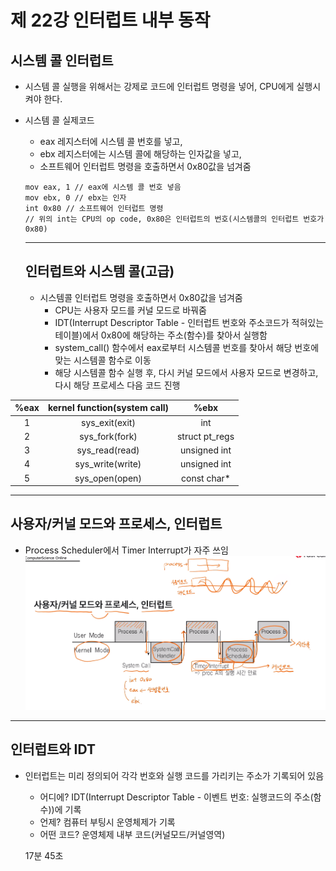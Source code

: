 # 제 22강 인터럽트 내부 동작 
## 시스템 콜 인터럽트 
- 시스템 콜 실행을 위해서는 강제로 코드에 인터럽트 명령을 넣어, CPU에게 실행시켜야 한다. 
- 시스템 콜 실제코드 
  - eax 레지스터에 시스템 콜 번호를 넣고, 
  - ebx 레지스터에는 시스템 콜에 해당하는 인자값을 넣고, 
  - 소프트웨어 인터럽트 명령을 호출하면서 0x80값을 넘겨줌 

  ```
  mov eax, 1 // eax에 시스템 콜 번호 넣음 
  mov ebx, 0 // ebx는 인자 
  int 0x80 // 소프트웨어 인터럽트 명령 
  // 위의 int는 CPU의 op code, 0x80은 인터럽트의 번호(시스템콜의 인터럽트 번호가 0x80)
  ```

  ---
  ## 인터럽트와 시스템 콜(고급)
  - 시스템콜 인터럽트 명령을 호출하면서 0x80값을 넘겨줌 
    - CPU는 사용자 모드를 커널 모드로 바꿔줌 
    - IDT(Interrupt Descriptor Table - 인터럽트 번호와 주소코드가 적혀있는 테이블)에서 0x80에 해당하는 주소(함수)를 찾아서 실행함 
    - system_call() 함수에서 eax로부터 시스템콜 번호를 찾아서 해당 번호에 맞는 시스템콜 함수로 이동 
    - 해당 시스템콜 함수 실행 후, 다시 커널 모드에서 사용자 모드로 변경하고, 다시 해당 프로세스 다음 코드 진행 


| %eax | kernel function(system call) | %ebx |
|:--:|:--:|:--:|
| 1 | sys_exit(exit) | int |
| 2 | sys_fork(fork) | struct pt_regs |
| 3 | sys_read(read) | unsigned int |
| 4 | sys_write(write) | unsigned int |
| 5 | sys_open(open) | const char* |

---
## 사용자/커널 모드와 프로세스, 인터럽트 
- Process Scheduler에서 Timer Interrupt가 자주 쓰임 
![사용자/커널 모드와 프로세스, 인터럽트 ](../img/user_kernel_process_interrupt.png)

---
## 인터럽트와 IDT 
- 인터럽트는 미리 정의되어 각각 번호와 실행 코드를 가리키는 주소가 기록되어 있음 
  - 어디에? IDT(Interrupt Descriptor Table - 이벤트 번호: 실행코드의 주소(함수))에 기록 
  - 언제? 컴퓨터 부팅시 운영체제가 기록 
  - 어떤 코드? 운영체제 내부 코드(커널모드/커널영역) 

  17분 45초 